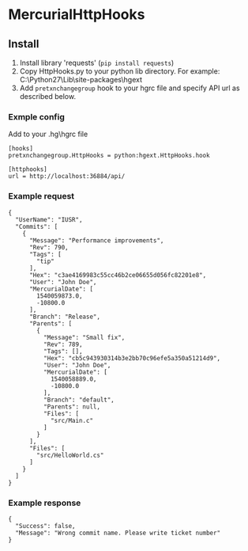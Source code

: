 # MercurialHttpHooks

## Install
1. Install library 'requests' (`pip install requests`)
2. Copy HttpHooks.py to your python lib directory.
For example: C:\Python27\Lib\site-packages\hgext
3. Add `pretxnchangegroup` hook to your hgrc file and specify API url as described below.

### Exmple config

Add to your .hg\hgrc file
```
[hooks]
pretxnchangegroup.HttpHooks = python:hgext.HttpHooks.hook

[httphooks]
url = http://localhost:36884/api/
```

### Example request
```
{
  "UserName": "IUSR",
  "Commits": [
    {
      "Message": "Performance improvements",
      "Rev": 790,
      "Tags": [
        "tip"
      ],
      "Hex": "c3ae4169983c55cc46b2ce06655d056fc82201e8",
      "User": "John Doe",
      "MercurialDate": [
        1540059873.0,
        -10800.0
      ],
      "Branch": "Release",
      "Parents": [
        {
          "Message": "Small fix",
          "Rev": 789,
          "Tags": [],
          "Hex": "cb5c943930314b3e2bb70c96efe5a350a51214d9",
          "User": "John Doe",
          "MercurialDate": [
            1540058889.0,
            -10800.0
          ],
          "Branch": "default",
          "Parents": null,
          "Files": [
            "src/Main.c"
          ]
        }
      ],
      "Files": [
        "src/HelloWorld.cs"
      ]
    }
  ]
}
```


### Example response
```
{
  "Success": false,
  "Message": "Wrong commit name. Please write ticket number"
}
```
